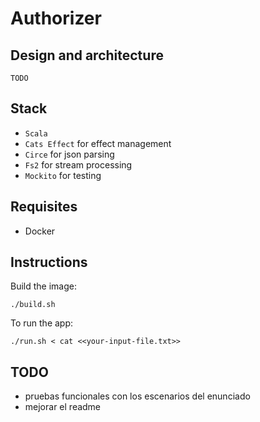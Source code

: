 # Authorizer

## Design and architecture

`TODO`

## Stack

* `Scala`
* `Cats Effect` for effect management
* `Circe` for json parsing
* `Fs2` for stream processing
* `Mockito` for testing

## Requisites

* Docker

## Instructions

Build the image:

```
./build.sh
```

To run the app:

```
./run.sh < cat <<your-input-file.txt>>
```

## TODO

* pruebas funcionales con los escenarios del enunciado
* mejorar el readme
